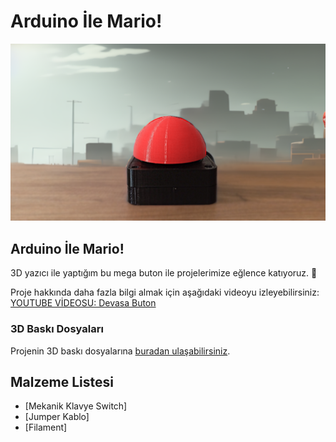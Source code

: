 # Arduino İle Mario!

![Mario Projesi Thumbnail](img/tb.png)

## Arduino İle Mario!
3D yazıcı ile yaptığım bu mega buton ile projelerimize eğlence katıyoruz. 🌟

Proje hakkında daha fazla bilgi almak için aşağıdaki videoyu izleyebilirsiniz:
[YOUTUBE VİDEOSU: Devasa Buton](https://www.youtube.com/watch?v=1FV1k7at37U)

### 3D Baskı Dosyaları
Projenin 3D baskı dosyalarına [buradan ulaşabilirsiniz](https://www.thingiverse.com/thing:1406545).

## Malzeme Listesi

- [Mekanik Klavye Switch]
- [Jumper Kablo]
- [Filament]
